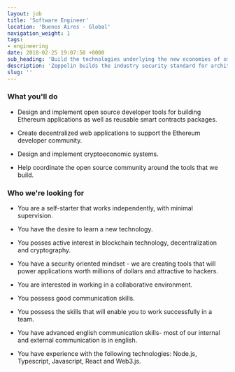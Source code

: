 ```yaml
---
layout: job
title: 'Software Engineer'
location: 'Buenos Aires - Global'
navigation_weight: 1
tags:
- engineering
date: 2018-02-25 19:07:50 +0000
sub_heading: 'Build the technologies underlying the new economies of smart contracts.'
description: 'Zeppelin builds the industry security standard for architecting and deploying smart contract systems in public blockchains. We proudly build the most widely used open source infrastructure tools: the OpenZeppelin smart contracts library powers 3000 public projects and has over 6500 Github stars, while the ZeppelinOS development toolset is leading the way in upgradeability and secure code reuse. We also conduct in-depth system security audits to high-impact smart contract systems, such as Augur, the RCN token, or the Solidity compiler. Learn more about us!'
slug: ''
---
```


<div class="requirements container margin-auto">
  <h3 class="left-aligned job-title">What you'll do</h3>
  <ul>
    <li>
      <p class="small left-aligned">Design and implement open source developer tools for building Ethereum applications as well as reusable smart contracts packages.</p>
    </li>
    <li>
      <p class="small left-aligned">Create decentralized web applications to support the Ethereum developer community.</p>
    </li>
    <li>
      <p class="small left-aligned">Design and implement cryptoeconomic systems.</p>
    </li>
    <li>
      <p class="small left-aligned">Help coordinate the open source community around the tools that we build.</p>
    </li>
  </ul>
</div>
<div class="requirements container margin-auto">
  <h3 class="left-aligned job-title">Who we're looking for</h3>
  <ul>
    <li>
      <p class="small left-aligned">You are a self-starter that works independently, with minimal supervision.</p>
    </li>
    <li>
      <p class="small left-aligned">You have the desire to learn a new technology.</p>
    </li>
    <li>
      <p class="small left-aligned">You posses active interest in blockchain technology, decentralization and cryptography.</p>
    </li>
    <li>
      <p class="small left-aligned">You have a security oriented mindset - we are creating tools that will power applications worth millions of dollars and attractive to hackers.</p>
    </li>
    <li>
      <p class="small left-aligned">You are interested in working in a collaborative environment.</p>
    </li>
    <li>
      <p class="small left-aligned">You possess good communication skills.</p>
    </li>
    <li>
      <p class="small left-aligned">You possess the skills that will enable you to work successfully in a team.</p>
    </li>
    <li>
      <p class="small left-aligned">You have advanced english communication skills- most of our internal and external communication is in english.</p>
    </li>
    <li>
      <p class="small left-aligned">You have experience with the following technologies: Node.js, Typescript, Javascript, React and Web3.js.</p>
    </li>
  </ul>
</div>